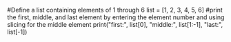 #Define a list containing elements of 1 through 6
list = [1, 2, 3, 4, 5, 6]
#print the first, middle, and last element by entering the element number and using slicing for the middle element
print("first:", list[0], "middle:", list[1:-1], "last:", list[-1])
